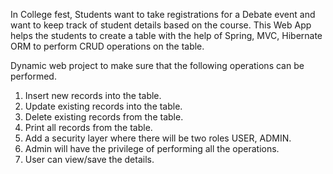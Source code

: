 In College fest, Students want to take registrations for a Debate event and want to keep track of student details based on the course. This Web App helps the students to create a table with the help of Spring, MVC, Hibernate ORM to perform CRUD operations on the table.

Dynamic web project to make sure that the following operations can be performed.

1.	Insert new records into the table.
2.	Update existing records into the table.
3.	Delete existing records from the table.
4.	Print all records from the table.
5.	Add a security layer where there will be two roles USER, ADMIN.
6.	Admin will have the privilege of performing all the operations.
7.	User can view/save the details.

